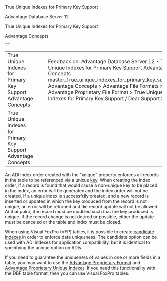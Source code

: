 True Unique Indexes for Primary Key Support




Advantage Database Server 12  

True Unique Indexes for Primary Key Support

Advantage Concepts

|  |
| --- |
|  |

|  |  |  |  |  |
| --- | --- | --- | --- | --- |
| True Unique Indexes for Primary Key Support  Advantage Concepts |  |  | Feedback on: Advantage Database Server 12 - True Unique Indexes for Primary Key Support Advantage Concepts master\_True\_unique\_indexes\_for\_primary\_key\_support Advantage Concepts > Advantage File Formats > Advantage Proprietary File Format > True Unique Indexes for Primary Key Support / Dear Support Staff, |  |
| True Unique Indexes for Primary Key Support  Advantage Concepts |  |  |  |  |

An ADI index order created with the "unique" property enforces all records in the table to be referenced via a unique [key](javascript:hhpopuplink.TextPopup(popid_44303104X,FontFace,-1,-1,-1,-1)). When creating the index order, if a record is found that would cause a non-unique key to be placed in the index, an error will be generated and the index order will not be created. If a unique index is successfully created, and a new record is inserted or updated in which the key produced from the record is not unique, an error will be returned and the record update will not be allowed. At that point, the record must be modified such that the key produced is unique. If the record change is not desired or possible, either the update must be canceled or the table and index must be closed.

When using Visual FoxPro (VFP) tables, it is possible to create [candidate indexes](master_xbase_candidate_indexes.htm) in order to enforce data uniqueness. The candidate option can be used with ADI indexes for application compatibility, but it is identical to specifying the unique option on ADIs.

If you need to guarantee the uniqueness of values in one or more fields in a table, you may want to use the [Advantage Proprietary Format](master_advantage_proprietary_format.htm) and [Advantage Proprietary Unique Indexes](master_adi_unique_indexes.htm). If you need this functionality with the DBF table format, then you can use Visual FoxPro tables.